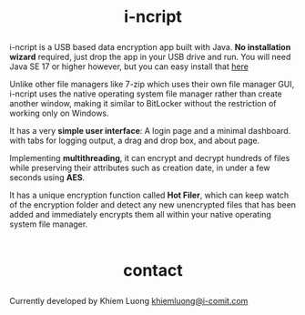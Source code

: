 # <p align="center">i-ncript</p>

i-ncript is a USB based data encryption app built with Java. **No installation wizard** required, just drop the app in your USB drive and run. You will need Java SE 17 or higher however, but you can easy install that [here](https://www.oracle.com/java/technologies/downloads/)

Unlike other file managers like 7-zip which uses their own file manager GUI, i-ncript uses the native operating system file manager rather than create another window, making it similar to BitLocker without the restriction of working only on Windows.

It has a very **simple user interface**: A login page and a minimal dashboard. with tabs for logging output, a drag and drop box, and about page.

Implementing **multithreading**, it can encrypt and decrypt hundreds of files while preserving their attributes such as creation date, in under a few seconds using **AES**.

It has a unique encryption function called **Hot Filer**, which can keep watch of the encryption folder and detect any new unencrypted files that has been added and immediately encrypts them all within your native operating system file manager.
<br><br>

# <p align="center">contact</p>
Currently developed by Khiem Luong <khiemluong@i-comit.com>
